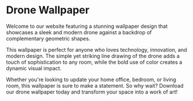 <!--
Write me markdown content of website with wallpaper:

"A wallpaper with a single line drawing of a drone, against a background of geometric shapes in complementary colors."

The header of the page should not be copy of the text but rather a real content of the website which is using this wallpaper.
-->

<!--font:Inter.-->

# Drone Wallpaper

Welcome to our website featuring a stunning wallpaper design that showcases a sleek and modern drone against a backdrop of complementary geometric shapes. 

This wallpaper is perfect for anyone who loves technology, innovation, and modern design. The simple yet striking line drawing of the drone adds a touch of sophistication to any room, while the bold use of color creates a dynamic visual impact.

Whether you're looking to update your home office, bedroom, or living room, this wallpaper is sure to make a statement. So why wait? Download our drone wallpaper today and transform your space into a work of art!
